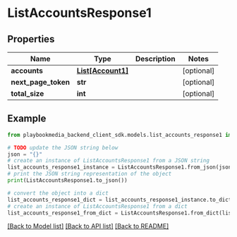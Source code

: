 # ListAccountsResponse1


## Properties

Name | Type | Description | Notes
------------ | ------------- | ------------- | -------------
**accounts** | [**List[Account1]**](Account1.md) |  | [optional] 
**next_page_token** | **str** |  | [optional] 
**total_size** | **int** |  | [optional] 

## Example

```python
from playbookmedia_backend_client_sdk.models.list_accounts_response1 import ListAccountsResponse1

# TODO update the JSON string below
json = "{}"
# create an instance of ListAccountsResponse1 from a JSON string
list_accounts_response1_instance = ListAccountsResponse1.from_json(json)
# print the JSON string representation of the object
print(ListAccountsResponse1.to_json())

# convert the object into a dict
list_accounts_response1_dict = list_accounts_response1_instance.to_dict()
# create an instance of ListAccountsResponse1 from a dict
list_accounts_response1_from_dict = ListAccountsResponse1.from_dict(list_accounts_response1_dict)
```
[[Back to Model list]](../README.md#documentation-for-models) [[Back to API list]](../README.md#documentation-for-api-endpoints) [[Back to README]](../README.md)


